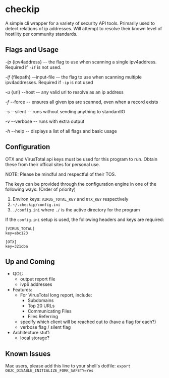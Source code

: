 # checkip
A simple cli wrapper for a variety of security API tools.
Primarily used to detect relations of ip addresses.
Will attempt to resolve their known level of hostility per community standards.

## Flags and Usage
  _-ip_ {ipv4address} -- the flag to use when scanning a single ipv4address. Required if `-if` is not used.

  _-if_ {filepath} --input-file -- the flag to use when scanning multiple
                                      ipv4addresses. Required if `-ip` is not used

  _-u_ {url} --host -- any valid url to resolve as an ip address

  _-f_ --force -- ensures all given ips are scanned,
			even when a record exists

  _-s_ --silent -- runs without sending anything to standardIO

  _-v_ --verbose -- runs with extra output

  _-h_ --help -- displays a list of all flags and basic usage

## Configuration
OTX and VirusTotal api keys must be used for this program to run.
Obtain these from their offical sites for personal use.

NOTE: Please be mindful and respectful of their TOS.

The keys can be provided through the configuration engine in one of the following ways:
(Order of priority)
1. Environ keys: `VIRUS_TOTAL_KEY` and `OTX_KEY` respectively
2. `~/.checkip/config.ini`
3. `./config.ini` where `./` is the active directory for the program

If the `config.ini` setup is used, the following headers and keys are required:

```
[VIRUS_TOTAL]
key=abc123

[OTX]
key=321cba
```

## Up and Coming
  * QOL:
    * output report file
    * ivp6 addresses
  * Features:
    * For VirusTotal long report, include:
      * Subdomains
      * Top 20 URLs
      * Communicating Files
      * Files Referring
    * specify which client will be reached out to (have a flag for each?)
    * verbose flag / silent flag
  * Architecture stuff:
    * local storage?

## Known Issues
Mac users, please add this line to your shell's dotfile:
`export OBJC_DISABLE_INITIALIZE_FORK_SAFETY=Yes`
